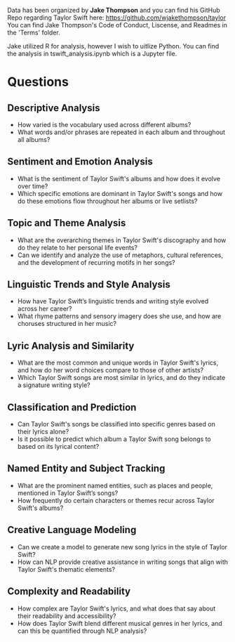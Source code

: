 
Data has been organized by **Jake Thompson** and you can find his GitHub Repo regarding Taylor Swift here: https://github.com/wjakethompson/taylor
You can find Jake Thompson's Code of Conduct, Liscense, and Readmes in the 'Terms' folder.

Jake utilized R for analysis, however I wish to uitlize Python. You can find the analysis in tswift_analysis.ipynb which is a Jupyter file.


# Questions 
## Descriptive Analysis
- How varied is the vocabulary used across different albums?
- What words and/or phrases are repeated in each album and throughout all albums?

## Sentiment and Emotion Analysis
- What is the sentiment of Taylor Swift's albums and how does it evolve over time?
- Which specific emotions are dominant in Taylor Swift's songs and how do these emotions flow throughout her albums or live setlists?

## Topic and Theme Analysis
- What are the overarching themes in Taylor Swift's discography and how do they relate to her personal life events?
- Can we identify and analyze the use of metaphors, cultural references, and the development of recurring motifs in her songs?

## Linguistic Trends and Style Analysis
- How have Taylor Swift’s linguistic trends and writing style evolved across her career?
- What rhyme patterns and sensory imagery does she use, and how are choruses structured in her music?

## Lyric Analysis and Similarity
- What are the most common and unique words in Taylor Swift's lyrics, and how do her word choices compare to those of other artists?
- Which Taylor Swift songs are most similar in lyrics, and do they indicate a signature writing style?

## Classification and Prediction
- Can Taylor Swift's songs be classified into specific genres based on their lyrics alone?
- Is it possible to predict which album a Taylor Swift song belongs to based on its lyrical content?

## Named Entity and Subject Tracking
- What are the prominent named entities, such as places and people, mentioned in Taylor Swift’s songs?
- How frequently do certain characters or themes recur across Taylor Swift's albums?

## Creative Language Modeling
- Can we create a model to generate new song lyrics in the style of Taylor Swift?
- How can NLP provide creative assistance in writing songs that align with Taylor Swift's thematic elements?

## Complexity and Readability
- How complex are Taylor Swift's lyrics, and what does that say about their readability and accessibility?
- How does Taylor Swift blend different musical genres in her lyrics, and can this be quantified through NLP analysis?
